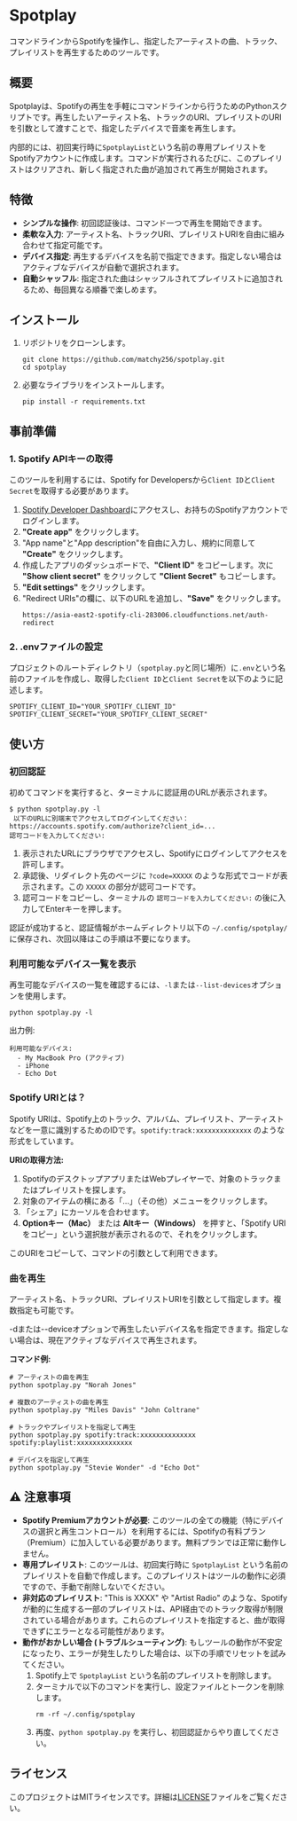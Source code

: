 # Spotplay

コマンドラインからSpotifyを操作し、指定したアーティストの曲、トラック、プレイリストを再生するためのツールです。

## 概要

Spotplayは、Spotifyの再生を手軽にコマンドラインから行うためのPythonスクリプトです。再生したいアーティスト名、トラックのURI、プレイリストのURIを引数として渡すことで、指定したデバイスで音楽を再生します。

内部的には、初回実行時に`SpotplayList`という名前の専用プレイリストをSpotifyアカウントに作成します。コマンドが実行されるたびに、このプレイリストはクリアされ、新しく指定された曲が追加されて再生が開始されます。

## 特徴

-   **シンプルな操作**: 初回認証後は、コマンド一つで再生を開始できます。
-   **柔軟な入力**: アーティスト名、トラックURI、プレイリストURIを自由に組み合わせて指定可能です。
-   **デバイス指定**: 再生するデバイスを名前で指定できます。指定しない場合はアクティブなデバイスが自動で選択されます。
-   **自動シャッフル**: 指定された曲はシャッフルされてプレイリストに追加されるため、毎回異なる順番で楽しめます。

## インストール

1.  リポジトリをクローンします。
    ```shell
    git clone https://github.com/matchy256/spotplay.git
    cd spotplay
    ```

2.  必要なライブラリをインストールします。
    ```shell
    pip install -r requirements.txt
    ```

## 事前準備

### 1. Spotify APIキーの取得

このツールを利用するには、Spotify for Developersから`Client ID`と`Client Secret`を取得する必要があります。

1.  [Spotify Developer Dashboard](https://developer.spotify.com/dashboard/)にアクセスし、お持ちのSpotifyアカウントでログインします。
2.  **"Create app"** をクリックします。
3.  "App name"と"App description"を自由に入力し、規約に同意して **"Create"** をクリックします。
4.  作成したアプリのダッシュボードで、**"Client ID"** をコピーします。次に **"Show client secret"** をクリックして **"Client Secret"** もコピーします。
5.  **"Edit settings"** をクリックします。
6.  "Redirect URIs"の欄に、以下のURLを追加し、**"Save"** をクリックします。
    ```
    https://asia-east2-spotify-cli-283006.cloudfunctions.net/auth-redirect
    ```

### 2. .envファイルの設定

プロジェクトのルートディレクトリ（`spotplay.py`と同じ場所）に`.env`という名前のファイルを作成し、取得した`Client ID`と`Client Secret`を以下のように記述します。

```env
SPOTIFY_CLIENT_ID="YOUR_SPOTIFY_CLIENT_ID"
SPOTIFY_CLIENT_SECRET="YOUR_SPOTIFY_CLIENT_SECRET"
```

## 使い方

### 初回認証

初めてコマンドを実行すると、ターミナルに認証用のURLが表示されます。

```shell
$ python spotplay.py -l
 以下のURLに別端末でアクセスしてログインしてください：
https://accounts.spotify.com/authorize?client_id=...
認可コードを入力してください:
```

1.  表示されたURLにブラウザでアクセスし、Spotifyにログインしてアクセスを許可します。
2.  承認後、リダイレクト先のページに `?code=XXXXX` のような形式でコードが表示されます。この `XXXXX` の部分が認可コードです。
3.  認可コードをコピーし、ターミナルの `認可コードを入力してください:` の後に入力してEnterキーを押します。

認証が成功すると、認証情報がホームディレクトリ以下の `~/.config/spotplay/` に保存され、次回以降はこの手順は不要になります。

### 利用可能なデバイス一覧を表示

再生可能なデバイスの一覧を確認するには、`-l`または`--list-devices`オプションを使用します。

```shell
python spotplay.py -l
```
出力例:
```
利用可能なデバイス:
  - My MacBook Pro (アクティブ)
  - iPhone
  - Echo Dot
```

### Spotify URIとは？

Spotify URIは、Spotify上のトラック、アルバム、プレイリスト、アーティストなどを一意に識別するためのIDです。`spotify:track:xxxxxxxxxxxxxx` のような形式をしています。

**URIの取得方法:**

1.  SpotifyのデスクトップアプリまたはWebプレイヤーで、対象のトラックまたはプレイリストを探します。
2.  対象のアイテムの横にある「...」（その他）メニューをクリックします。
3.  「シェア」にカーソルを合わせます。
4.  **Optionキー（Mac）** または **Altキー（Windows）** を押すと、「Spotify URIをコピー」という選択肢が表示されるので、それをクリックします。

このURIをコピーして、コマンドの引数として利用できます。

### 曲を再生

アーティスト名、トラックURI、プレイリストURIを引数として指定します。複数指定も可能です。

-dまたは--deviceオプションで再生したいデバイス名を指定できます。指定しない場合は、現在アクティブなデバイスで再生されます。

**コマンド例:**

```shell
# アーティストの曲を再生
python spotplay.py "Norah Jones"

# 複数のアーティストの曲を再生
python spotplay.py "Miles Davis" "John Coltrane"

# トラックやプレイリストを指定して再生
python spotplay.py spotify:track:xxxxxxxxxxxxxx spotify:playlist:xxxxxxxxxxxxxx

# デバイスを指定して再生
python spotplay.py "Stevie Wonder" -d "Echo Dot"
```

## ⚠️ 注意事項

-   **Spotify Premiumアカウントが必要**: このツールの全ての機能（特にデバイスの選択と再生コントロール）を利用するには、Spotifyの有料プラン（Premium）に加入している必要があります。無料プランでは正常に動作しません。
-   **専用プレイリスト**: このツールは、初回実行時に `SpotplayList` という名前のプレイリストを自動で作成します。このプレイリストはツールの動作に必須ですので、手動で削除しないでください。
-   **非対応のプレイリスト**: "This is XXXX" や "Artist Radio" のような、Spotifyが動的に生成する一部のプレイリストは、API経由でのトラック取得が制限されている場合があります。これらのプレイリストを指定すると、曲が取得できずにエラーとなる可能性があります。
-   **動作がおかしい場合 (トラブルシューティング)**: もしツールの動作が不安定になったり、エラーが発生したりした場合は、以下の手順でリセットを試みてください。
    1.  Spotify上で `SpotplayList` という名前のプレイリストを削除します。
    2.  ターミナルで以下のコマンドを実行し、設定ファイルとトークンを削除します。
        ```shell
        rm -rf ~/.config/spotplay
        ```
    3.  再度、`python spotplay.py` を実行し、初回認証からやり直してください。

## ライセンス

このプロジェクトはMITライセンスです。詳細は[LICENSE](LICENSE)ファイルをご覧ください。
